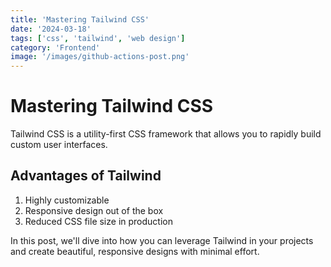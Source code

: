 ```yaml
---
title: 'Mastering Tailwind CSS'
date: '2024-03-18'
tags: ['css', 'tailwind', 'web design']
category: 'Frontend'
image: '/images/github-actions-post.png'
---
```


# Mastering Tailwind CSS

Tailwind CSS is a utility-first CSS framework that allows you to rapidly build custom user interfaces.

## Advantages of Tailwind

1. Highly customizable
2. Responsive design out of the box
3. Reduced CSS file size in production

In this post, we'll dive into how you can leverage Tailwind in your projects and create beautiful, responsive designs with minimal effort.
